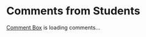 # Comments from  Students
<div id="HCB_comment_box"><a href="http://www.htmlcommentbox.com">Comment Box</a> is loading comments...</div>
<script type="text/javascript" id="hcb">
    /*<!--*/ if(!window.hcb_user)
                {hcb_user={};}
                (function(){var s=document.createElement("script"), l=hcb_user.PAGE ||
                    (""+window.location).replace(/'/g,"%27"), h="https://www.htmlcommentbox.com";
                    s.setAttribute("type","text/javascript");
                    s.setAttribute("src", h+"/jread?page="+encodeURIComponent(l).replace("+","%2B")+"&mod=%241%24wq1rdBcg%24B8Y5dZlR6Z9ajszfNBVMa0"+"&opts=16862&num=10&ts=1623253753778");
                    if (typeof s!="undefined") document.getElementsByTagName("head")[0].appendChild(s);})(); /*-->*/ </script>
